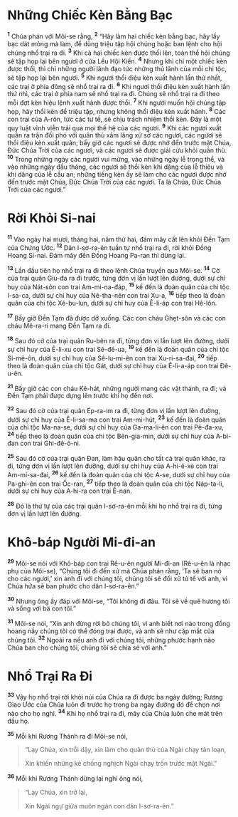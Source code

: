 # Những Chiếc Kèn Bằng Bạc
<sup><b>1</b></sup> Chúa phán với Môi-se rằng, <sup><b>2</b></sup> “Hãy làm hai chiếc kèn bằng bạc, hãy lấy bạc dát mỏng mà làm, để dùng triệu tập hội chúng hoặc ban lệnh cho hội chúng nhổ trại ra đi. <sup><b>3</b></sup> Khi cả hai chiếc kèn được thổi lên, toàn thể hội chúng sẽ tập họp lại bên ngươi ở cửa Lều Hội Kiến. <sup><b>4</b></sup> Nhưng khi chỉ một chiếc kèn được thổi, thì chỉ những người lãnh đạo tức những thủ lãnh của mỗi chi tộc, sẽ tập họp lại bên ngươi. <sup><b>5</b></sup> Khi ngươi thổi điệu kèn xuất hành lần thứ nhất, các trại ở phía đông sẽ nhổ trại ra đi. <sup><b>6</b></sup> Khi ngươi thổi điệu kèn xuất hành lần thứ nhì, các trại ở phía nam sẽ nhổ trại ra đi. Chúng sẽ nhổ trại ra đi theo mỗi đợt kèn hiệu lệnh xuất hành được thổi. <sup><b>7</b></sup> Khi ngươi muốn hội chúng tập họp, hãy thổi kèn để triệu tập, nhưng không thổi điệu kèn xuất hành. <sup><b>8</b></sup> Các con trai của A-rôn, tức các tư tế, sẽ chịu trách nhiệm thổi kèn. Ðây là một quy luật vĩnh viễn trải qua mọi thế hệ của các ngươi. <sup><b>9</b></sup> Khi các ngươi xuất quân ra trận đối phó với quân thù xâm lăng xứ sở các ngươi, các ngươi sẽ thổi điệu kèn xuất quân; bấy giờ các ngươi sẽ được nhớ đến trước mặt Chúa, Ðức Chúa Trời của các ngươi, và các ngươi sẽ được giải cứu khỏi quân thù. <sup><b>10</b></sup> Trong những ngày các ngươi vui mừng, vào những ngày lễ trọng thể, và vào những ngày đầu tháng, các ngươi sẽ thổi kèn khi dâng của lễ thiêu và khi dâng của lễ cầu an; những tiếng kèn ấy sẽ làm cho các ngươi được nhớ đến trước mặt Chúa, Ðức Chúa Trời của các ngươi. Ta là Chúa, Ðức Chúa Trời của các ngươi.”

# Rời Khỏi Si-nai
<sup><b>11</b></sup> Vào ngày hai mươi, tháng hai, năm thứ hai, đám mây cất lên khỏi Ðền Tạm của Chứng Ước. <sup><b>12</b></sup> Dân I-sơ-ra-ên tuần tự nhổ trại ra đi, rời khỏi Ðồng Hoang Si-nai. Ðám mây đến Ðồng Hoang Pa-ran thì dừng lại.

<sup><b>13</b></sup> Lần đầu tiên họ nhổ trại ra đi theo lệnh Chúa truyền qua Môi-se. <sup><b>14</b></sup> Cờ của trại quân Giu-đa ra đi trước, từng đơn vị lần lượt lên đường, dưới sự chỉ huy của Nát-sôn con trai Am-mi-na-đáp, <sup><b>15</b></sup> kế đến là đoàn quân của chi tộc I-sa-ca, dưới sự chỉ huy của Nê-tha-nên con trai Xu-a, <sup><b>16</b></sup> tiếp theo là đoàn quân của chi tộc Xê-bu-lun, dưới sự chỉ huy của Ê-li-áp con trai Hê-lôn.

<sup><b>17</b></sup> Bấy giờ Ðền Tạm đã được dỡ xuống. Các con cháu Ghẹt-sôn và các con cháu Mê-ra-ri mang Ðền Tạm ra đi.

<sup><b>18</b></sup> Sau đó cờ của trại quân Ru-bên ra đi, từng đơn vị lần lượt lên đường, dưới sự chỉ huy của Ê-li-xu con trai Sê-đê-ua, <sup><b>19</b></sup> kế đến là đoàn quân của chi tộc Si-mê-ôn, dưới sự chỉ huy của Sê-lu-mi-ên con trai Xu-ri-sa-đai, <sup><b>20</b></sup> tiếp theo là đoàn quân của chi tộc Gát, dưới sự chỉ huy của Ê-li-a-áp con trai Ðê-u-ên.

<sup><b>21</b></sup> Bấy giờ các con cháu Kê-hát, những người mang các vật thánh, ra đi; và Ðền Tạm phải được dựng lên trước khi họ đến nơi.

<sup><b>22</b></sup> Sau đó cờ của trại quân Ép-ra-im ra đi, từng đơn vị lần lượt lên đường, dưới sự chỉ huy của Ê-li-sa-ma con trai Am-mi-hút, <sup><b>23</b></sup> kế đến là đoàn quân của chi tộc Ma-na-se, dưới sự chỉ huy của Ga-ma-li-ên con trai Pê-đa-xu, <sup><b>24</b></sup> tiếp theo là đoàn quân của chi tộc Bên-gia-min, dưới sự chỉ huy của A-bi-đan con trai Ghi-đê-ô-ni.

<sup><b>25</b></sup> Sau đó cờ của trại quân Ðan, làm hậu quân cho tất cả trại quân khác, ra đi, từng đơn vị lần lượt lên đường, dưới sự chỉ huy của A-hi-ê-xe con trai Am-mi-sa-đai, <sup><b>26</b></sup> kế đến là đoàn quân của chi tộc A-se, dưới sự chỉ huy của Pa-ghi-ên con trai Ốc-ran, <sup><b>27</b></sup> tiếp theo là đoàn quân của chi tộc Náp-ta-li, dưới sự chỉ huy của A-hi-ra con trai Ê-nan.

<sup><b>28</b></sup> Ðó là thứ tự của các trại quân I-sơ-ra-ên mỗi khi họ nhổ trại ra đi, từng đơn vị lần lượt lên đường.

# Khô-báp Người Mi-đi-an
<sup><b>29</b></sup> Môi-se nói với Khô-báp con trai Rê-u-ên người Mi-đi-an (Rê-u-ên là nhạc phụ của Môi-se), “Chúng tôi đi đến xứ mà Chúa phán rằng, ‘Ta sẽ ban nó cho các ngươi,’ xin anh đi với chúng tôi, chúng tôi sẽ đối xử tử tế với anh, vì Chúa hứa sẽ ban phước cho dân I-sơ-ra-ên.”

<sup><b>30</b></sup> Nhưng ông ấy đáp với Môi-se, “Tôi không đi đâu. Tôi sẽ về quê hương tôi và sống với bà con tôi.”

<sup><b>31</b></sup> Môi-se nói, “Xin anh đừng rời bỏ chúng tôi, vì anh biết nơi nào trong đồng hoang nầy chúng tôi có thể đóng trại được, và anh sẽ như cặp mắt của chúng tôi. <sup><b>32</b></sup> Ngoài ra nếu anh đi với chúng tôi, những phước hạnh nào Chúa ban cho chúng tôi, chúng tôi sẽ chia sẻ với anh.”

# Nhổ Trại Ra Ði
<sup><b>33</b></sup> Vậy họ nhổ trại rời khỏi núi của Chúa ra đi được ba ngày đường; Rương Giao Ước của Chúa luôn đi trước họ trong ba ngày đường đó để chọn nơi nào cho họ nghỉ. <sup><b>34</b></sup> Khi họ nhổ trại ra đi, mây của Chúa luôn che mát trên đầu họ.

<sup><b>35</b></sup> Mỗi khi Rương Thánh ra đi Môi-se nói,


> “Lạy Chúa, xin trỗi dậy, xin làm cho quân thù của Ngài chạy tán loạn,
> 
> Xin khiến những kẻ chống nghịch Ngài chạy trốn trước mặt Ngài.”
>

<sup><b>36</b></sup> Mỗi khi Rương Thánh dừng lại nghỉ ông nói,


> “Lạy Chúa, xin trở lại,
> 
> Xin Ngài ngự giữa muôn ngàn con dân I-sơ-ra-ên.”
>

